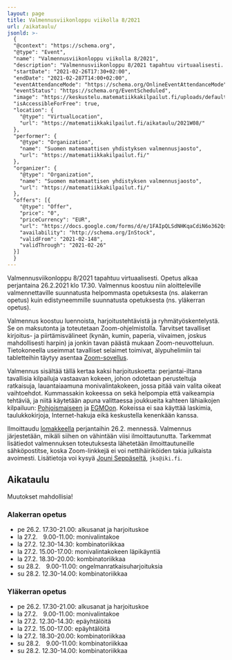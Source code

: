 ```yaml
---
layout: page
title: Valmennusviikonloppu viikolla 8/2021
url: /aikataulu/
jsonld: >-
  {
  "@context": "https://schema.org",
  "@type": "Event",
  "name": "Valmennusviikonloppu viikolla 8/2021",
  "description": "Valmennusviikonloppu 8/2021 tapahtuu virtuaalisesti. Tilaisuus alkaa perjantaina 26.2.2021 klo 17.30 ja jatkuu lauantaina ja sunnuntaina. Valmennus on maksutonta.",
  "startDate": "2021-02-26T17:30+02:00",
  "endDate": "2021-02-287T14:00+02:00",
  "eventAttendanceMode": "https://schema.org/OnlineEventAttendanceMode",
  "eventStatus": "https://schema.org/EventScheduled",
  "image": "https://keskustelu.matematiikkakilpailut.fi/uploads/default/original/1X/903d26f2a2a48285467275e06546a35b2f203482.png",
  "isAccessibleForFree": true,
  "location": {
    "@type": "VirtualLocation",
    "url": "https://matematiikkakilpailut.fi/aikataulu/2021W08/"
  },
  "performer": {
    "@type": "Organization",
    "name": "Suomen matemaattisen yhdistyksen valmennusjaosto",
    "url": "https://matematiikkakilpailut.fi/"
  },
  "organizer": {
    "@type": "Organization",
    "name": "Suomen matemaattisen yhdistyksen valmennusjaosto",
    "url": "https://matematiikkakilpailut.fi/"
  },
  "offers": [{
    "@type": "Offer",
    "price": "0",
    "priceCurrency": "EUR",
    "url": "https://docs.google.com/forms/d/e/1FAIpQLSdNHKqaCdiN6o362QsSGBU4i04pgyXDruRWH7wWxxQrt4-unw/viewform?hl=fi"
    "availability": "http://schema.org/InStock",
    "validFrom": "2021-02-148",
    "validThrough": "2021-02-26"
  }]
  }
---
```


Valmennusviikonloppu 8/2021 tapahtuu virtuaalisesti.
Opetus alkaa perjantaina 26.2.2021 klo 17.30.
Valmennus koostuu niin aloitteleville valmennettaville
suunnatusta helpommasta opetuksesta (ns. alakerran opetus)
kuin edistyneemmille suunnatusta opetuksesta (ns. yläkerran opetus).

Valmennus koostuu luennoista, harjoitustehtävistä ja
ryhmätyöskentelystä. Se on maksutonta ja toteutetaan Zoom-ohjelmistolla.
Tarvitset tavalliset kirjoitus- ja piirtämisvälineet (kynän, kumin, paperia,
viivaimen, joskus mahdollisesti harpin) ja jonkin tavan päästä mukaan
Zoom-neuvotteluun. Tietokoneella useimmat tavalliset selaimet toimivat,
älypuhelimiin tai tabletteihin täytyy asentaa [Zoom-sovellus](https://zoom.us/download).

Valmennus sisältää tällä kertaa kaksi harjoituskoetta: perjantai-iltana
tavallisia kilpailuja vastaavan kokeen, johon odotetaan perusteltuja ratkaisuja,
lauantaiaamuna monivalintakokeen, jossa pitää vain valita oikeat vaihtoehdot.
Kummassakin kokeessa on sekä helpompia että vaikeampia tehtäviä, ja niitä
käytetään apuna valittaessa joukkueita kahteen lähiaikojen kilpailuun:
[Pohjoismaiseen](PM/) ja [EGMOon](/EGMO/).
Kokeissa ei saa käyttää laskimia, taulukkokirjoja, Internet-hakuja
eikä keskustella kenenkään kanssa.

Ilmoittaudu [lomakkeella] perjantaihin 26.2. mennessä.
Valmennus järjestetään, mikäli siihen on vähintään viisi ilmoittautunutta.
Tarkemmat lisätiedot valmennuksen toteutuksesta lähetetään
ilmoittautuneille sähköpostitse, koska Zoom-linkkejä ei voi nettihäiriköiden
takia julkaista avoimesti.
Lisätietoja voi kysyä [Jouni Seppäseltä](mailto:jks@iki.fi), `jks@iki.fi`.

[lomakkeella]: https://docs.google.com/forms/d/e/1FAIpQLSdNHKqaCdiN6o362QsSGBU4i04pgyXDruRWH7wWxxQrt4-unw/viewform?hl=fi


## Aikataulu

Muutokset mahdollisia!

### Alakerran opetus

- pe 26.2. 17.30-21.00: alkusanat ja harjoituskoe
- la 27.2.  9.00-11.00: monivalintakoe
- la 27.2. 12.30-14.30: kombinatoriikkaa
- la 27.2. 15.00-17.00: monivalintakokeen läpikäyntiä
- la 27.2. 18.30-20.00: kombinatoriikkaa
- su 28.2.  9.00-11.00: ongelmanratkaisuharjoituksia
- su 28.2. 12.30-14.00: kombinatoriikkaa


### Yläkerran opetus

- pe 26.2. 17.30-21.00: alkusanat ja harjoituskoe
- la 27.2.  9.00-11.00: monivalintakoe
- la 27.2. 12.30-14.30: epäyhtälöitä
- la 27.2. 15.00-17.00: epäyhtälöitä
- la 27.2. 18.30-20.00: kombinatoriikkaa
- su 28.2.  9.00-11.00: kombinatoriikkaa
- su 28.2. 12.30-14.00: kombinatoriikkaa
